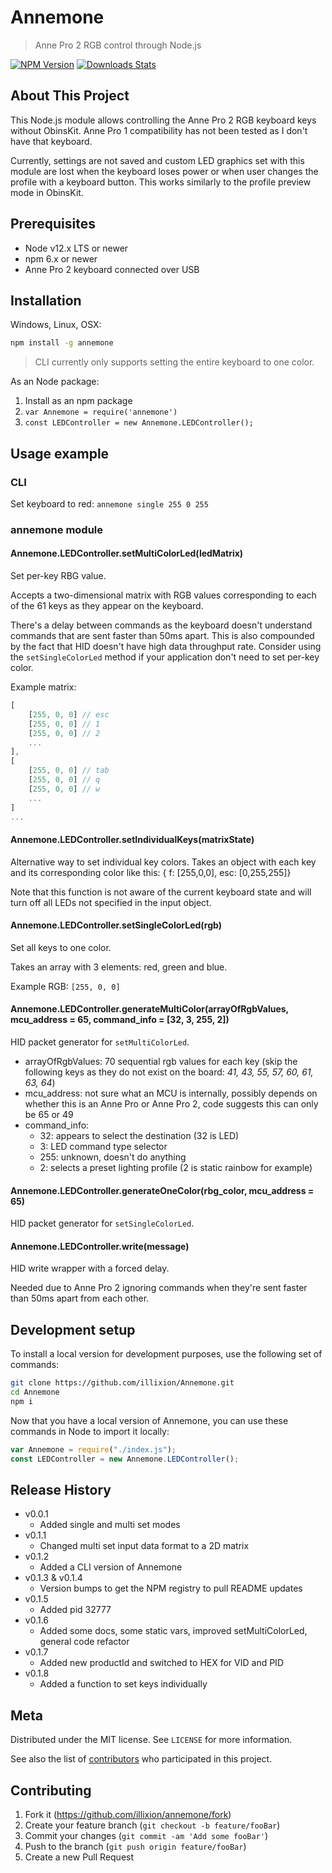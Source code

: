 # Annemone

>Anne Pro 2 RGB control through Node.js

[![NPM Version][npm-image]][npm-url]
[![Downloads Stats][npm-downloads]][npm-url]

## About This Project

This Node.js module allows controlling the Anne Pro 2 RGB keyboard keys without ObinsKit. Anne Pro 1 compatibility has not been tested as I don't have that keyboard.

Currently, settings are not saved and custom LED graphics set with this module are lost when the keyboard loses power or when user changes the profile with a keyboard button. This works similarly to the profile preview mode in ObinsKit.

## Prerequisites

* Node v12.x LTS or newer
* npm 6.x or newer
* Anne Pro 2 keyboard connected over USB

## Installation

Windows, Linux, OSX:

```sh
npm install -g annemone
```

>CLI currently only supports setting the entire keyboard to one color.

As an Node package:

1. Install as an npm package
2. `var Annemone = require('annemone')`
3. `const LEDController = new Annemone.LEDController();`

## Usage example

### CLI

Set keyboard to red:
`annemone single 255 0 255`

### annemone module

#### Annemone.LEDController.setMultiColorLed(ledMatrix)

Set per-key RBG value.

Accepts a two-dimensional matrix with RGB values corresponding to each of the 61 keys as they appear on the keyboard.

There's a delay between commands as the keyboard doesn't understand commands that are sent faster than 50ms apart. This is also compounded by the fact that HID doesn't have high data throughput rate. Consider using the `setSingleColorLed` method if your application don't need to set per-key color.

Example matrix:

```js
[
    [255, 0, 0] // esc
    [255, 0, 0] // 1
    [255, 0, 0] // 2
    ...
],
[
    [255, 0, 0] // tab
    [255, 0, 0] // q
    [255, 0, 0] // w
    ...
]
...
```

#### Annemone.LEDController.setIndividualKeys(matrixState)

Alternative way to set individual key colors. Takes an object with each key and its corresponding color like this: { f: [255,0,0], esc: [0,255,255]}

Note that this function is not aware of the current keyboard state and will turn off all LEDs not specified in the input object.

#### Annemone.LEDController.setSingleColorLed(rgb)

Set all keys to one color.

Takes an array with 3 elements: red, green and blue.

Example RGB: `[255, 0, 0]`

#### Annemone.LEDController.generateMultiColor(arrayOfRgbValues, mcu_address = 65, command_info = [32, 3, 255, 2])

HID packet generator for `setMultiColorLed`.

* arrayOfRgbValues: 70 sequential rgb values for each key (skip the following keys as they do not exist on the board: *41, 43, 55, 57, 60, 61, 63, 64*)
* mcu_address: not sure what an MCU is internally, possibly depends on whether this is an Anne Pro or Anne Pro 2, code suggests this can only be 65 or 49
* command_info:
  * 32: appears to select the destination (32 is LED)
  * 3: LED command type selector
  * 255: unknown, doesn't do anything
  * 2: selects a preset lighting profile (2 is static rainbow for example)

#### Annemone.LEDController.generateOneColor(rbg_color, mcu_address = 65)

HID packet generator for `setSingleColorLed`.

#### Annemone.LEDController.write(message)

HID write wrapper with a forced delay.

Needed due to Anne Pro 2 ignoring commands when they're sent faster than 50ms apart from each other.

## Development setup

To install a local version for development purposes, use the following set of commands:

```sh
git clone https://github.com/illixion/Annemone.git
cd Annemone
npm i
```

Now that you have a local version of Annemone, you can use these commands in Node to import it locally:

```js
var Annemone = require("./index.js");
const LEDController = new Annemone.LEDController();
```

## Release History

* v0.0.1
  * Added single and multi set modes
* v0.1.1
  * Changed multi set input data format to a 2D matrix
* v0.1.2
  * Added a CLI version of Annemone
* v0.1.3 & v0.1.4
  * Version bumps to get the NPM registry to pull README updates
* v0.1.5
  * Added pid 32777
* v0.1.6
  * Added some docs, some static vars, improved setMultiColorLed, general code refactor
* v0.1.7
  * Added new productId and switched to HEX for VID and PID
* v0.1.8
  * Added a function to set keys individually

## Meta

Distributed under the MIT license. See ``LICENSE`` for more information.

See also the list of [contributors](https://github.com/illixion/Annemone/contributors) who participated in this project.

## Contributing

1. Fork it (<https://github.com/illixion/annemone/fork>)
2. Create your feature branch (`git checkout -b feature/fooBar`)
3. Commit your changes (`git commit -am 'Add some fooBar'`)
4. Push to the branch (`git push origin feature/fooBar`)
5. Create a new Pull Request

<!-- Markdown link & img dfn's -->
[npm-image]: https://img.shields.io/npm/v/annemone.svg?style=flat-square
[npm-url]: https://npmjs.org/package/annemone
[npm-downloads]: https://img.shields.io/npm/dm/annemone.svg?style=flat-square
